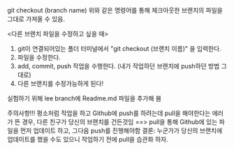 git checkout (branch name)
위와 같은 명령어를 통해 체크아웃한 브랜치의 파일을 그대로 가져올 수 있음.

<다른 브랜치 파일을 수정하고 싶을 때>
1. git이 연결되어있는 폴더 터미널에서 "git checkout (브랜치 이름)" 을 입력한다.
2. 파일을 수정한다.
3. add, commit, push 작업을 수행한다. (내가 작업하던 브랜치에 push하던 방법 그대로)
4. 다른 브랜치를 수정가능하게 된다!

실험하기 위해 lee branch에 Readme.md 파일을 추가해 봄

주의사항!!! 평소처럼 작업을 하고 Github에 push를 하려는데 pull을 해야한다는 에러가 뜬 경우,
다른 친구가 당신의 브랜치를 건든것임 ==> pull을 통해 Github에 있는 파일을 먼저 업데이트 하고, 그다음 push를 진행해야함
결론: 누군가가 당신의 브랜치에 업데이트를 했을 수도 있으니 작업하기 전에 pull을 습관화 하자.